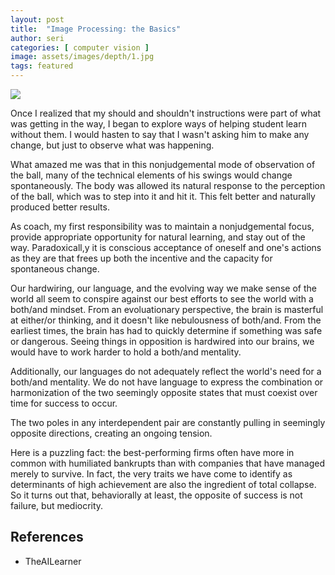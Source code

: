 ```yaml
---
layout: post
title:  "Image Processing: the Basics"
author: seri
categories: [ computer vision ]
image: assets/images/depth/1.jpg
tags: featured
---
```


<!--more-->

<picture><img src="{{site.baseurl}}/assets/images/disparity.png"></picture>

Once I realized that my should and shouldn't instructions were part of what was getting in the way, I began to explore ways of helping student learn without them. I would hasten to say that I wasn't asking him to make any change, but just to observe what was happening. 

What amazed me was that in this nonjudgemental mode of observation of the ball, many of the technical elements of his swings would change spontaneously. The body was allowed its natural response to the perception of the ball, which was to step into it and hit it. This felt better and naturally produced better results. 

As coach, my first responsibility was to maintain a nonjudgemental focus, provide appropriate opportunity for natural learning, and stay out of the way. Paradoxicall,y it is conscious acceptance of oneself and one's actions as they are that frees up both the incentive and the capacity for spontaneous change. 

Our hardwiring, our language, and the evolving way we make sense of the world all seem to conspire against our best efforts to see the world with a both/and mindset. From an evoluationary perspective, the brain is masterful at either/or thinking, and it doesn't like nebulousness of both/and. From the earliest times, the brain has had to quickly determine if something was safe or dangerous. Seeing things in opposition is hardwired into our brains, we would have to work harder to hold a both/and mentality. 

Additionally, our languages do not adequately reflect the world's need for a both/and mentality. We do not have language to express the combination or harmonization of the two seemingly opposite states that must coexist over time for success to occur. 

The two poles in any interdependent pair are constantly pulling in seemingly opposite directions, creating an ongoing tension. 

Here is a puzzling fact: the best-performing firms often have more in common with humiliated bankrupts than with companies that have managed merely to survive. In fact, the very traits we have come to identify as determinants of high achievement are also the ingredient of total collapse. So it turns out that, behaviorally at least, the opposite of success is not failure, but mediocrity.


<h2> References </h2>
<ul><li><a=href=""> TheAILearner </a></li>
</ul>

